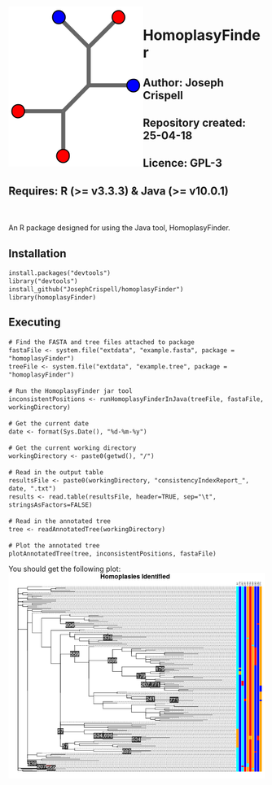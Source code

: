 <img align="left" src="HomoplasyFinder-logo.png">

# HomoplasyFinder 
## Author: Joseph Crispell
## Repository created: 25-04-18
## Licence: GPL-3
## Requires: R (>= v3.3.3) & Java (>= v10.0.1)
<br><br>An R package designed for using the Java tool, HomoplasyFinder.

## Installation
```
install.packages("devtools")
library("devtools")
install_github("JosephCrispell/homoplasyFinder")
library(homoplasyFinder)
```

## Executing
```
# Find the FASTA and tree files attached to package
fastaFile <- system.file("extdata", "example.fasta", package = "homoplasyFinder")
treeFile <- system.file("extdata", "example.tree", package = "homoplasyFinder")

# Run the HomoplasyFinder jar tool
inconsistentPositions <- runHomoplasyFinderInJava(treeFile, fastaFile, workingDirectory)
 
# Get the current date
date <- format(Sys.Date(), "%d-%m-%y")

# Get the current working directory
workingDirectory <- paste0(getwd(), "/")
 
# Read in the output table
resultsFile <- paste0(workingDirectory, "consistencyIndexReport_", date, ".txt")
results <- read.table(resultsFile, header=TRUE, sep="\t", stringsAsFactors=FALSE)
 
# Read in the annotated tree
tree <- readAnnotatedTree(workingDirectory)
 
# Plot the annotated tree
plotAnnotatedTree(tree, inconsistentPositions, fastaFile)
```
You should get the following plot:<br>
<img src="inst/extdata/example.png">
